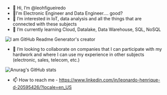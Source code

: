 - 👋 Hi, I’m @leohfigueiredo
- 👋I'm Electronic Engineer and Data Engineer.... good?
- 👀 I’m interested in IoT, data analysis and all the things that are connected with these subjects
- 🌱 I’m currently learning Cloud, Datalake, Data Warehouse, SQL, NoSQL

![I am GitHub Readme Generator's creator]([https://arturssmirnovs.github.io/github-profile-readme-generator/images/banner.png](https://github.com/leohfigueiredo/leohfigueiredo/blob/main/pxfuel.jpg))



- 💞️ I’m looking to collaborate on companies that I can participate with my hardwork and where I can use my experience in other subjects (electronic, sales, telecom, etc.)


![Anurag's GitHub stats](https://github-readme-stats.vercel.app/api?username=leohfigueiredo&hide=contribs,prs)




- 📫 How to reach me - https://www.linkedin.com/in/leonardo-henrique-d-20595426/?locale=en_US

<!---
leohfigueiredo/leohfigueiredo is a ✨ special ✨ repository because its `README.md` (this file) appears on your GitHub profile.
You can click the Preview link to take a look at your changes.
--->
